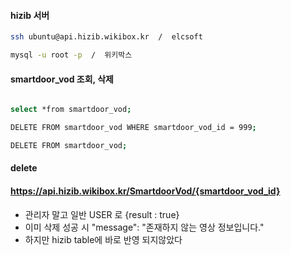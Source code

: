 #### hizib 서버

```bash
ssh ubuntu@api.hizib.wikibox.kr  /  elcsoft

mysql -u root -p  /  위키박스
```

#### smartdoor_vod 조회, 삭제


```bash

select *from smartdoor_vod;

DELETE FROM smartdoor_vod WHERE smartdoor_vod_id = 999;

DELETE FROM smartdoor_vod;

```

#### delete
#### https://api.hizib.wikibox.kr/SmartdoorVod/{smartdoor_vod_id}
- 관리자 말고 일반 USER 로 {result : true}
- 이미 삭제 성공 시 "message": "존재하지 않는 영상 정보입니다."
- 하지만 hizib table에 바로 반영 되지않았다







```
